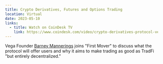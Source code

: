 ```yaml
---
title: Crypto Derivatives, Futures and Options Trading
location: Virtual
date: 2023-05-10
links:
  - title: Watch on CoinDesk TV
    link: https://www.coindesk.com/video/crypto-derivatives-protocol-vegas-mainnet-goes-live-for-futures-options-trading/
---
```


Vega Founder <a href="https://twitter.com/barnabee" target="_blank">Barney Mannerings</a> joins "First Mover" to discuss what the protocol will offer users and why it aims to make trading as good as TradFi "but entirely decentralized."

